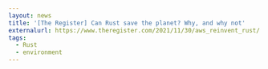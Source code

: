 ```yaml
---
layout: news
title: '[The Register] Can Rust save the planet? Why, and why not'
externalurl: https://www.theregister.com/2021/11/30/aws_reinvent_rust/
tags:
  - Rust
  - environment
---
```

